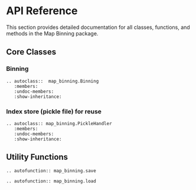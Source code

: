 # API Reference

This section provides detailed documentation for all classes, functions, and methods in the Map Binning package.

## Core Classes

### Binning

```{eval-rst}
.. autoclass::  map_binning.Binning
   :members:
   :undoc-members:
   :show-inheritance:

```
### Index store (pickle file) for reuse

```{eval-rst}
.. autoclass:: map_binning.PickleHandler
   :members:
   :undoc-members:
   :show-inheritance:
```


## Utility Functions

```{eval-rst}
.. autofunction:: map_binning.save
```

```{eval-rst}
.. autofunction:: map_binning.load
```
